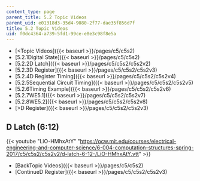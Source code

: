 ```yaml
---
content_type: page
parent_title: 5.2 Topic Videos
parent_uid: e01318d3-35d4-9080-2f77-dae35f856d7f
title: 5.2 Topic Videos
uid: f0dc4364-a739-5fd1-99ce-e8e3c98f8e5a
---
```


*   [<Topic Videos]({{< baseurl >}}/pages/c5/c5s2)
*   [5.2.1Digital State]({{< baseurl >}}/pages/c5/c5s2)
*   [5.2.2D Latch]({{< baseurl >}}/pages/c5/c5s2/c5s2v2)
*   [5.2.3D Register]({{< baseurl >}}/pages/c5/c5s2/c5s2v3)
*   [5.2.4D Register Timing]({{< baseurl >}}/pages/c5/c5s2/c5s2v4)
*   [5.2.5Sequential Circuit Timing]({{< baseurl >}}/pages/c5/c5s2/c5s2v5)
*   [5.2.6Timing Example]({{< baseurl >}}/pages/c5/c5s2/c5s2v6)
*   [5.2.7WE5.1]({{< baseurl >}}/pages/c5/c5s2/c5s2v7)
*   [5.2.8WE5.2]({{< baseurl >}}/pages/c5/c5s2/c5s2v8)
*   [\>D Register]({{< baseurl >}}/pages/c5/c5s2/c5s2v3)

D Latch (6:12)
--------------

{{< youtube "LiO-HMhxAtY" "https://ocw.mit.edu/courses/electrical-engineering-and-computer-science/6-004-computation-structures-spring-2017/c5/c5s2/c5s2v2/d-latch-6-12-/LiO-HMhxAtY.vtt" >}}

*   [BackTopic Videos]({{< baseurl >}}/pages/c5/c5s2)
*   [ContinueD Register]({{< baseurl >}}/pages/c5/c5s2/c5s2v3)
